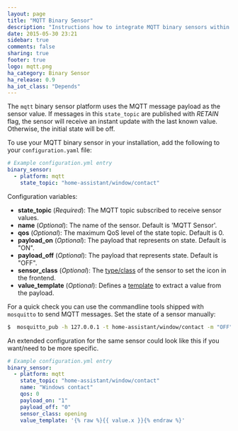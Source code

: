 ```yaml
---
layout: page
title: "MQTT Binary Sensor"
description: "Instructions how to integrate MQTT binary sensors within Home Assistant."
date: 2015-05-30 23:21
sidebar: true
comments: false
sharing: true
footer: true
logo: mqtt.png
ha_category: Binary Sensor
ha_release: 0.9
ha_iot_class: "Depends"
---
```



The `mqtt` binary sensor platform uses the MQTT message payload as the sensor value. If messages in this `state_topic` are published with *RETAIN* flag, the sensor will receive an instant update with the last known value. Otherwise, the initial state will be off.

To use your MQTT binary sensor in your installation, add the following to your `configuration.yaml` file:

```yaml
# Example configuration.yml entry
binary_sensor:
  - platform: mqtt
    state_topic: "home-assistant/window/contact"
```

Configuration variables:

- **state_topic** (*Required*): The MQTT topic subscribed to receive sensor values.
- **name** (*Optional*): The name of the sensor. Default is 'MQTT Sensor'. 
- **qos** (*Optional*): The maximum QoS level of the state topic. Default is 0.
- **payload_on** (*Optional*): The payload that represents on state. Default is "ON".
- **payload_off** (*Optional*): The payload that represents  state. Default is "OFF".
- **sensor_class** (*Optional*): The [type/class](/components/binary_sensor/) of the sensor to set the icon in the frontend.
- **value_template** (*Optional*): Defines a [template](/topics/templating/) to extract a value from the payload.

For a quick check you can use the commandline tools shipped with `mosquitto` to send MQTT messages. Set the state of a sensor manually:

```bash
$  mosquitto_pub -h 127.0.0.1 -t home-assistant/window/contact -m "OFF"
```

An extended configuration for the same sensor could look like this if you want/need to be more specific.

```yaml
# Example configuration.yml entry
binary_sensor:
  - platform: mqtt
    state_topic: "home-assistant/window/contact"
    name: "Windows contact"
    qos: 0
    payload_on: "1"
    payload_off: "0"
    sensor_class: opening
    value_template: '{% raw %}{{ value.x }}{% endraw %}'
```

